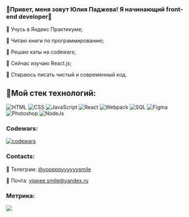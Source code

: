 ### 👋Привет, меня зовут Юлия Паджева! Я начинающий front-end developer:metal:

:small_blue_diamond: Учусь в Яндекс Практикуме;

:small_blue_diamond: Читаю книги по программированию;

:small_blue_diamond: Решаю каты на codewars;

:small_blue_diamond: Сейчас изучаю React.js;

:small_blue_diamond: Стараюсь писать чистый и современный код.






## :wrench:Мой стек технологий:
![HTML](https://img.shields.io/badge/-HTML-20232A?style=for-the-badge&logo=html5)
![CSS](https://img.shields.io/badge/-CSS-20232A?style=for-the-badge&logo=CSS3)
![JavaScript](https://img.shields.io/badge/-JavaScript-20232A?style=for-the-badge&logo=javascript)
![React](https://img.shields.io/badge/-React-20232A?style=for-the-badge&logo=react)
![Webpack](https://img.shields.io/badge/-webpack-20232A?style=for-the-badge&logo=webpack)
![SQL](https://img.shields.io/badge/-SQL-20232A?style=for-the-badge&logo=sql)
![Figma](https://img.shields.io/badge/-figma-20232A?style=for-the-badge&logo=figma)
![Photoshop](https://img.shields.io/badge/-Photoshop-20232A?style=for-the-badge&logo=AdobePhotoshop)
![NodeJs](https://img.shields.io/badge/-NodeJs-20232A?style=for-the-badge&logo=node.Js)

### Codewars:

[![codewars](https://www.codewars.com/users/yoopppyyyyyy/badges/large)](https://www.codewars.com/users/yoopppyyyyyy)

### Contacts:
:iphone: Телеграм: [@yoopppyyyyyysmile](https://t.me/yoopppyyyyyysmile)    

:email: Почта: yippee.smile@yandex.ru    


### Метрика: 
![](https://komarev.com/ghpvc/?username=YippeeSmile)
